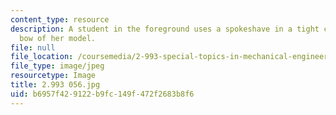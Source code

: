 ```yaml
---
content_type: resource
description: A student in the foreground uses a spokeshave in a tight curve near the
  bow of her model.
file: null
file_location: /coursemedia/2-993-special-topics-in-mechanical-engineering-the-art-and-science-of-boat-design-january-iap-2007/b6957f429122b9fc149f472f2683b8f6_2993056.jpg
file_type: image/jpeg
resourcetype: Image
title: 2.993 056.jpg
uid: b6957f42-9122-b9fc-149f-472f2683b8f6
---
```

